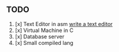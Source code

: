 ## TODO

1. [x] Text Editor in asm [write a text editor](https://viewsourcecode.org/snaptoken/kilo/)
2. [x] Virtual Machine in C
3. [x] Database server
4. [x] Small compiled lang
